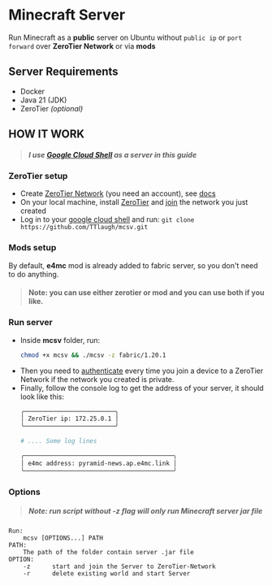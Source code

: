 # Minecraft Server
Run Minecraft as a **public** server on Ubuntu without `public ip` or `port forward` over **ZeroTier Network** or via **mods**

## Server Requirements
- Docker
- Java 21 (JDK)
- ZeroTier *(optional)*

## HOW IT WORK
> ##### I use [Google Cloud Shell](https://shell.cloud.google.com/?cloudshell=true&show=terminal) as a server in this guide

### ZeroTier setup
- Create [ZeroTier Network](https://my.zerotier.com/network/) (you need an account), see [docs](https://docs.zerotier.com/start/)
- On your local machine, install [ZeroTier](https://docs.zerotier.com/releases) and [join](https://docs.zerotier.com/cli) the network you just created
- Log in to your [google cloud shell](https://shell.cloud.google.com/?cloudshell=true&show=terminal) and run: `git clone https://github.com/TTlaugh/mcsv.git`

### Mods setup
By default, **e4mc** mod is already added to fabric server, so you don't need to do anything.

> #### Note: you can use either zerotier or mod and you can use both if you like.

### Run server
- Inside **mcsv** folder, run:
    ```sh
    chmod +x mcsv && ./mcsv -z fabric/1.20.1
    ```
- Then you need to [authenticate](https://docs.zerotier.com/start#authorize-your-device) every time you join a device to a ZeroTier Network if the network you created is private.
- Finally, follow the console log to get the address of your server, it should look like this:
    ```sh
    ╭─────────────────────────╮
    │ ZeroTier ip: 172.25.0.1 │
    ╰─────────────────────────╯

    # .... Some log lines

    ╭─────────────────────────────────────────╮
    │ e4mc address: pyramid-news.ap.e4mc.link │
    ╰─────────────────────────────────────────╯
    ```

### Options
> ##### Note: run script without -z flag will only run Minecraft server jar file
```
Run:
    mcsv [OPTIONS...] PATH
PATH:
    The path of the folder contain server .jar file
OPTION:
    -z      start and join the Server to ZeroTier-Network
    -r      delete existing world and start Server
```
